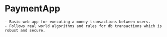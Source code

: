 # PaymentApp
    - Basic web app for executing a money transactions between users. 
    - Follows real world algorithms and rules for db transactions which is robust and secure.
    